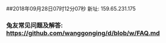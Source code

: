 ##2018年09月28日07时12分07秒 新址: 159.65.231.175
### 兔友常见问题及解答: https://github.com/wanggonging/d/blob/w/FAQ.md
